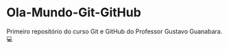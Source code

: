 # Ola-Mundo-Git-GitHub
Primeiro repositório do curso Git e GitHub do Professor Gustavo Guanabara. 💻

